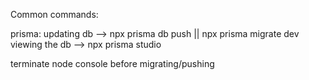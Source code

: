 Common commands:

prisma:
updating db --> npx prisma db push || npx prisma migrate dev
viewing the db --> npx prisma studio

terminate node console before migrating/pushing
